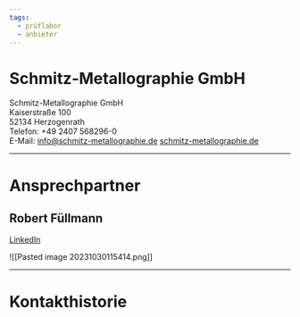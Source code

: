 ```yaml
---
tags:
  - prüflabor
  - anbieter
---
```


# Schmitz-Metallographie GmbH  



Schmitz-Metallographie GmbH  
Kaiserstraße 100  
52134 Herzogenrath  
Telefon: +49 2407 568296-0  
E-Mail: [info@schmitz-metallographie.de](mailto:info@schmitz-metallographie.de)
[schmitz-metallographie.de](https://www.schmitz-metallographie.de)

---
# Ansprechpartner

## Robert Füllmann
[LinkedIn](https://www.linkedin.com/in/robert-f%C3%BCllmann-893737152/)

![[Pasted image 20231030115414.png]]

---
# Kontakthistorie

